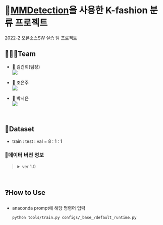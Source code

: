 # 👚[MMDetection](https://github.com/open-mmlab/mmdetection)을 사용한 K-fashion 분류 프로젝트

2022-2 오픈소스SW 실습 팀 프로젝트

## 🧑‍🤝‍🧑Team
- 🐯 김건희(팀장) <br>
<a href= "https://github.com/gunheeK"><img src="https://img.shields.io/badge/GitHub-181717?style=flat-square&logo=GitHub&logoColor=white"/></a><br>

- 🐹 조은주 <br>
<a href= "https://github.com/joeunju"><img src="https://img.shields.io/badge/GitHub-181717?style=flat-square&logo=GitHub&logoColor=white"/></a><br>

- 🐨 박시은 <br>
<a href= "https://github.com/sieunp06"><img src="https://img.shields.io/badge/GitHub-181717?style=flat-square&logo=GitHub&logoColor=white"/></a><br>
<br>

## 💾Dataset
- train : test : val = 8 : 1 : 1 
### 📌데이터 버전 정보
><details>
><summary>ver 1.0</summary>
><div markdown="1">
>
>```
>📁dataset ver 1.0
>    └┳📁annotation
>     │  └┳📁test
>     │   ├📁train
>     │   └📁val
>     └📁images
>        └┳📁test
>         ├📁train
>         └📁val
>```
>- `coat`, `jacket`, `jumper`, `t-shirt` , `blouse`, `cardigan`, 총 6개의 class를 test, train, val로 분류함.<br><br>
></div>
></details>

<br>

## ❓How to Use
- anaconda prompt에 해당 명령어 입력
    ```
    python tools/train.py configs/_base_/default_runtime.py
    ```